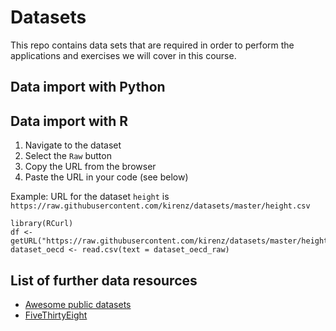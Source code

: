 # Datasets

This repo contains data sets that are required in order to perform the applications and exercises we will cover in this course. 

## Data import with Python



## Data import with R

 1) Navigate to the dataset 
 2) Select the `Raw` button 
 3) Copy the URL from the browser
 4) Paste the URL in your code (see below) 
 
Example: URL for the dataset `height` is `https://raw.githubusercontent.com/kirenz/datasets/master/height.csv`

```{r}
library(RCurl)
df <-  getURL("https://raw.githubusercontent.com/kirenz/datasets/master/height.csv")
dataset_oecd <- read.csv(text = dataset_oecd_raw)

```


## List of further data resources

- [Awesome public datasets](https://github.com/awesomedata/awesome-public-datasets)
- [FiveThirtyEight](https://data.fivethirtyeight.com)
